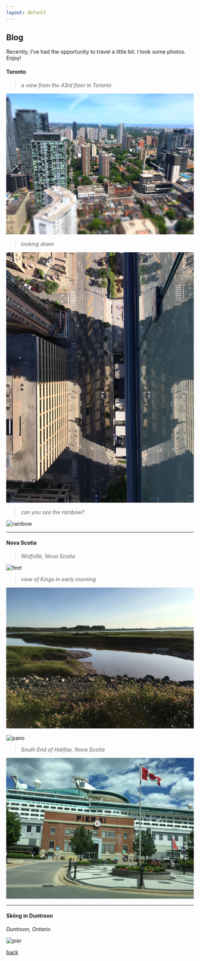```yaml
---
layout: default
---
```


## Blog

Recently, I've had the opportunity to travel a little bit. I took some photos. Enjoy!

#### Toronto

> _a view from the 43rd floor in Toronto_

![buildings](/assets/img/travel/Toronto/buildings.jpg)

> _looking down_

![down](/assets/img/travel/Toronto/down.jpg)

> _can you see the rainbow?_

![rainbow](/assets/img/travel/Toronto/rainbow.jpg)

***

#### Nova Scotia

> _Wolfville, Nova Scotia_

![feet](/assets/img/travel/Nova_Scotia/feet.jpg)

> _view of Kings in early morning_

![lake](/assets/img/travel/Nova_Scotia/lake.jpg)

![pano](/assets/img/travel/Nova_Scotia/pano.jpg)

> _South End of Halifax, Nova Scotia_

![pier](/assets/img/travel/Nova_Scotia/pier.jpg)

***

#### Skiing in Duntroon

_Duntroon, Ontario_

![pier](/assets/img/ski.jpg)

[back](./)
